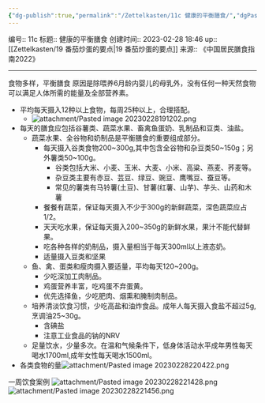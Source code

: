 ```yaml
---
{"dg-publish":true,"permalink":"/Zettelkasten/11c 健康的平衡膳食/","dgPassFrontmatter":true}
---
```


编号:: 11c
标题:: 健康的平衡膳食
创建时间:: 2023-02-28 18:46
up:: [[Zettelkasten/19 番茄炒蛋的要点\|19 番茄炒蛋的要点]]
来源:: 《中国居民膳食指南2022》

---
食物多样，平衡膳食
原因是除喂养6月龄内婴儿的母乳外，没有任何一种天然食物可以满足人体所需的能量及全部营养素。

- 平均每天摄入12种以上食物，每周25种以上，合理搭配。
	- ![attachment/Pasted image 20230228191202.png](/img/user/attachment/Pasted%20image%2020230228191202.png)
- 每天的膳食应包括谷薯类、蔬菜水果、畜禽鱼蛋奶、乳制品和豆类、油盐。
	- 蔬菜水果、全谷物和奶制品是平衡膳食的重要组成部分。
		- 每天摄入谷类食物200~300g,其中包含全谷物和杂豆类50~150g；另外薯类50~100g。
			- 谷类包括大米、小麦、玉米、大麦、小米、高粱、燕麦、荞麦等。
			- 杂豆类主要有赤豆、芸豆、绿豆、豌豆、鹰嘴豆、蚕豆等。
			- 常见的薯类有马铃薯(土豆)、甘薯(红薯、山芋)、芋头、山药和木薯
		- 餐餐有蔬菜，保证每天摄入不少于300g的新鲜蔬菜，深色蔬菜应占1/2。
		- 天天吃水果，保证每天摄入200~350g的新鲜水果，果汁不能代替鲜果。
		- 吃各种各样的奶制品，摄入量相当于每天300ml以上液态奶。
		- 适量摄入豆类和坚果
	- 鱼、禽、蛋类和瘦肉摄入要适量，平均每天120~200g。
		- 少吃深加工肉制品。
		- 鸡蛋营养丰富，吃鸡蛋不弃蛋黄。
		- 优先选择鱼，少吃肥肉、烟熏和腌制肉制品。
	- 培养清淡饮食习惯，少吃高盐和油炸食品。成年人每天摄入食盐不超过5g,烹调油25~30g。
		- 含碘盐
		- 注意工业食品的钠的NRV
	- 足量饮水，少量多次。在温和气候条件下，低身体活动水平成年男性每天喝水1700ml,成年女性每天喝水1500ml。 
- 各类食物的量![attachment/Pasted image 20230228220422.png](/img/user/attachment/Pasted%20image%2020230228220422.png)

一周饮食案例
![attachment/Pasted image 20230228221428.png](/img/user/attachment/Pasted%20image%2020230228221428.png)![attachment/Pasted image 20230228221456.png](/img/user/attachment/Pasted%20image%2020230228221456.png)